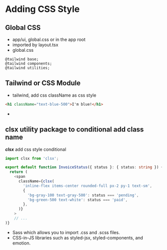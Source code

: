 # Adding CSS Style

## Global CSS

- app/ui, global.css or in the app root
- imported by layout.tsx
- global.css

```shell
@tailwind base;
@tailwind components;
@tailwind utilities;

```

## Tailwind or CSS Module

- tailwind, add css className as css style

```html
<h1 className="text-blue-500">I'm blue!</h1>
```

-

## clsx utility package to conditional add class name

**_clsx_** add css style conditional

```typescript
import clsx from 'clsx';

export default function InvoiceStatus({ status }: { status: string }) {
  return (
    <span
      className={clsx(
        'inline-flex items-center rounded-full px-2 py-1 text-sm',
        {
          'bg-gray-100 text-gray-500': status === 'pending',
          'bg-green-500 text-white': status === 'paid',
        },
      )}
    >
    // ...
)}
```

- Sass which allows you to import .css and .scss files.
- CSS-in-JS libraries such as styled-jsx, styled-components, and emotion.
